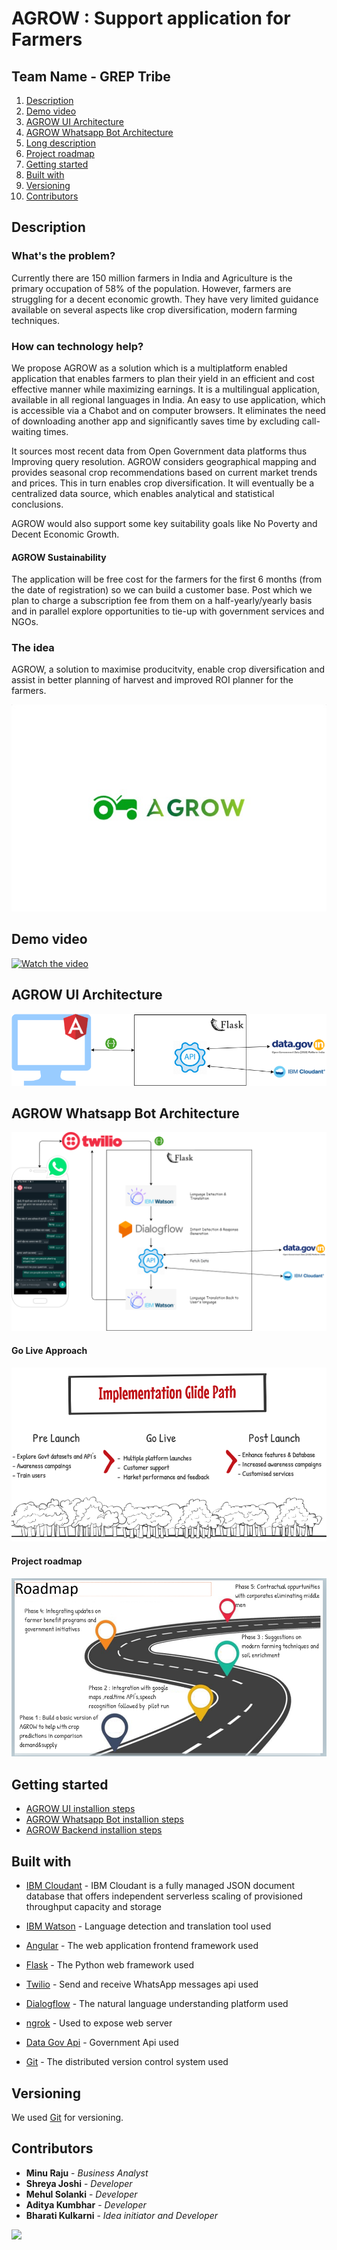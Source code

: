 # AGROW : Support application for Farmers
## Team Name - GREP Tribe

1. [Description](#description)
1. [Demo video](#demo-video)
1. [AGROW UI Architecture](#agrow-ui-architecture)
2. [AGROW Whatsapp Bot Architecture](#agrow-whatsapp-bot-architecture)
3. [Long description](#long-description)
4. [Project roadmap](#project-roadmap)
5. [Getting started](#getting-started)
6. [Built with](#built-with)
7. [Versioning](#versioning)
8. [Contributors](#contributors)

## Description

### What's the problem?

Currently there are 150 million farmers in India and Agriculture is the primary occupation of 58% of the population. However, farmers are struggling for a decent economic growth. They have very limited guidance available on several aspects like crop diversification, modern farming techniques. 

### How can technology help?

We propose AGROW as a solution which is a multiplatform enabled application that enables farmers to plan their yield in an efficient and cost effective manner while maximizing earnings. It is a multilingual application, available in all regional languages in India. An easy to use application, which is accessible via a Chabot and on computer browsers. It eliminates the need of downloading another app and significantly saves time by excluding call-waiting times. 

It sources most recent data from Open Government data platforms thus
Improving query resolution. AGROW considers geographical mapping and provides seasonal crop recommendations based on current market trends and prices. This in turn enables crop diversification. It will eventually be a centralized data source, which enables analytical and statistical conclusions. 

AGROW would also support some key suitability goals like No Poverty and Decent Economic Growth.

#### AGROW Sustainability

The application will be free cost for the farmers for the first 6 months (from the date of registration) so we can build a customer base. Post which we plan to charge a subscription fee from them on a half-yearly/yearly basis and in parallel explore opportunities to tie-up with government services and NGOs.

### The idea

AGROW, a solution to maximise producitvity, enable crop diversification and assist in better planning of harvest and improved ROI planner for the farmers.

![AGrow Logo](https://github.com/bmk15897/agrow/blob/main/Documentation/AGrowLogo.jpeg)

## Demo video

[![Watch the video](someUrl)](someUrl)

## AGROW UI Architecture

![AGrow UI Application](https://github.com/bmk15897/agrow/blob/main/agrowFrontend/AGrowAngularUIArchitecture.png)

## AGROW Whatsapp Bot Architecture

![AGrow Whatsapp Bot](https://github.com/bmk15897/agrow/blob/main/agrowWhatsappBot/AGrowWhatsappBotArchitectureWithDescription.png)

#### Go Live Approach

![AGrow GoLive Approach](https://github.com/bmk15897/agrow/blob/main/Documentation/GoLiveApproach.png)

#### Project roadmap

![AGrow Logo](https://github.com/bmk15897/agrow/blob/main/Documentation/AGROWRoadmap.png)



## Getting started

* [AGROW UI installion steps](https://github.com/bmk15897/agrow/blob/main/agrowFrontend/README.md)
* [AGROW Whatsapp Bot installion steps](https://github.com/bmk15897/agrow/blob/main/agrowWhatsappBot/README.md)
* [AGROW Backend installion steps](https://github.com/bmk15897/agrow/blob/main/agrowBackend/README.md)


## Built with

* [IBM Cloudant](https://cloud.ibm.com/catalog/services/cloudant) - IBM Cloudant is a fully managed JSON document database that offers independent serverless scaling of provisioned throughput capacity and storage
* [IBM Watson](https://www.ibm.com/in-en/watson) - Language detection and translation tool used
* [Angular](https://angular.io/) - The web application frontend framework used
* [Flask](https://flask.palletsprojects.com/) - The Python web framework used

* [Twilio](https://www.twilio.com/) - Send and receive WhatsApp messages api used
* [Dialogflow](https://cloud.google.com/dialogflow) - The natural language understanding platform used
* [ngrok](https://ngrok.com/) - Used to expose web server
* [Data Gov Api](https://data.gov.in/) - Government Api used


* [Git](https://git-scm.com/) - The distributed version control system used


## Versioning

We used [Git](https://git-scm.com/) for versioning.

## Contributors

* **Minu Raju** - *Business Analyst*
* **Shreya Joshi** - *Developer*
* **Mehul Solanki** - *Developer*
* **Aditya Kumbhar** - *Developer*
* **Bharati Kulkarni** - *Idea initiator and Developer*

<a href="https://github.com/bmk15897/agrow/graphs/contributors">
  <img src="https://contributors-img.web.app/image?repo=bmk15897/agrow" />
</a>


